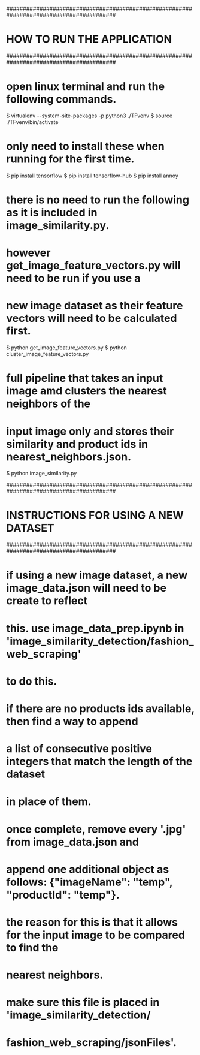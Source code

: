 #########################################################################################
# HOW TO RUN THE APPLICATION
#########################################################################################

# open linux terminal and run the following commands.
$ virtualenv --system-site-packages -p python3 ./TFvenv
$ source ./TFvenv/bin/activate

# only need to install these when running for the first time.
$ pip install tensorflow
$ pip install tensorflow-hub
$ pip install annoy

# there is no need to run the following as it is included in image_similarity.py.
# however get_image_feature_vectors.py will need to be run if you use a 
# new image dataset as their feature vectors will need to be calculated first.
$ python get_image_feature_vectors.py
$ python cluster_image_feature_vectors.py

# full pipeline that takes an input image amd clusters the nearest neighbors of the 
# input image only and stores their similarity and product ids in nearest_neighbors.json.
$ python image_similarity.py

#########################################################################################
# INSTRUCTIONS FOR USING A NEW DATASET
#########################################################################################

# if using a new image dataset, a new image_data.json will need to be create to reflect
# this. use image_data_prep.ipynb in 'image_similarity_detection/fashion_web_scraping'
# to do this. 

# if there are no products ids available, then find a way to append
# a list of consecutive positive integers that match the length of the dataset 
# in place of them. 

# once complete, remove every '.jpg' from image_data.json and
# append one additional object as follows: {"imageName": "temp", "productId": "temp"}.
# the reason for this is that it allows for the input image to be compared to find the
# nearest neighbors. 

# make sure this file is placed in 'image_similarity_detection/
# fashion_web_scraping/jsonFiles'.
